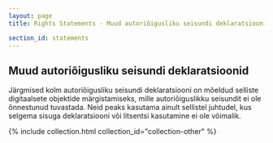 ```yaml
---
layout: page
title: Rights Statements - Muud autoriõigusliku seisundi deklaratsioonid

section_id: statements
---
```


## Muud autoriõigusliku seisundi deklaratsioonid

Järgmised kolm autoriõigusliku seisundi deklaratsiooni on mõeldud selliste digitaalsete objektide märgistamiseks, mille autoriõiguslikku seisundit ei ole õnnestunud tuvastada. Neid peaks kasutama ainult sellistel juhtudel, kus selgema sisuga deklaratsiooni või litsentsi kasutamine ei ole võimalik.

{% include collection.html collection_id="collection-other" %}
